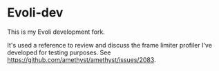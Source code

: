 # Evoli-dev

This is my Evoli development fork.

It's used a reference to review and discuss the frame limiter profiler I've developed for testing purposes. See https://github.com/amethyst/amethyst/issues/2083.
